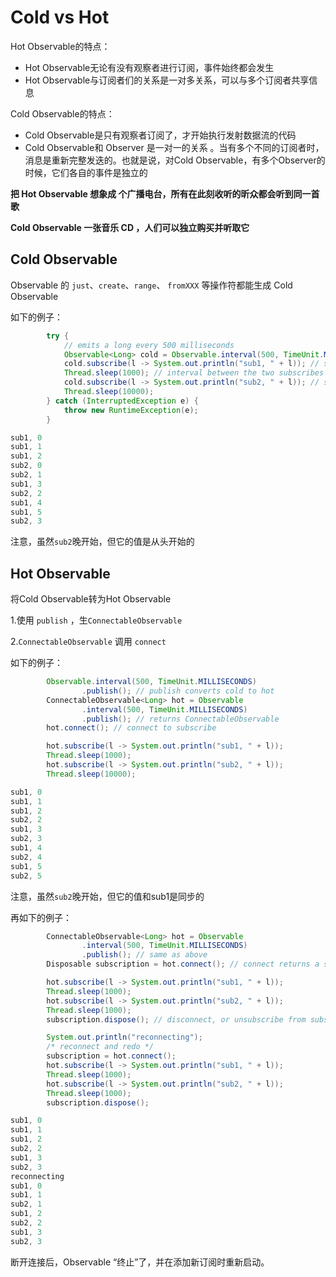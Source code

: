 # Cold vs Hot

Hot Observable的特点：

+ Hot Observable无论有没有观察者进行订阅，事件始终都会发生
+ Hot Observable与订阅者们的关系是一对多关系，可以与多个订阅者共享信息



Cold Observable的特点： 

+ Cold Observable是只有观察者订阅了，才开始执行发射数据流的代码
+ Cold Observable和 Observer 是一对一的关系 。当有多个不同的订阅者时，消息是重新完整发迭的。也就是说，对Cold Observable，有多个Observer的时候，它们各自的事件是独立的



**把 Hot Observable 想象成 个广播电台，所有在此刻收听的昕众都会听到同一首歌**

**Cold Observable 一张音乐 CD ，人们可以独立购买并听取它**



## Cold Observable

Observable 的 `just`、`create`、`range`、 `fromXXX` 等操作符都能生成 Cold Observable

如下的例子：

```java
        try {
            // emits a long every 500 milliseconds
            Observable<Long> cold = Observable.interval(500, TimeUnit.MILLISECONDS);
            cold.subscribe(l -> System.out.println("sub1, " + l)); // subscriber1
            Thread.sleep(1000); // interval between the two subscribes
            cold.subscribe(l -> System.out.println("sub2, " + l)); // subscriber2
            Thread.sleep(10000);
        } catch (InterruptedException e) {
            throw new RuntimeException(e);
        }
```

```java
sub1, 0
sub1, 1
sub1, 2
sub2, 0
sub2, 1
sub1, 3
sub2, 2
sub1, 4
sub1, 5
sub2, 3
```

注意，虽然`sub2`晚开始，但它的值是从头开始的



## Hot Observable

将Cold Observable转为Hot Observable

1.使用 `publish` ，生`ConnectableObservable`

2.`ConnectableObservable` 调用 `connect`

如下的例子：

```java
        Observable.interval(500, TimeUnit.MILLISECONDS)
                .publish(); // publish converts cold to hot
        ConnectableObservable<Long> hot = Observable
                .interval(500, TimeUnit.MILLISECONDS)
                .publish(); // returns ConnectableObservable
        hot.connect(); // connect to subscribe

        hot.subscribe(l -> System.out.println("sub1, " + l));
        Thread.sleep(1000);
        hot.subscribe(l -> System.out.println("sub2, " + l));
        Thread.sleep(10000);
```

```java
sub1, 0
sub1, 1
sub1, 2
sub2, 2
sub1, 3
sub2, 3
sub1, 4
sub2, 4
sub1, 5
sub2, 5
```

注意，虽然`sub2`晚开始，但它的值和sub1是同步的



再如下的例子：

```java
        ConnectableObservable<Long> hot = Observable
                .interval(500, TimeUnit.MILLISECONDS)
                .publish(); // same as above
        Disposable subscription = hot.connect(); // connect returns a subscription object, which we store for further use

        hot.subscribe(l -> System.out.println("sub1, " + l));
        Thread.sleep(1000);
        hot.subscribe(l -> System.out.println("sub2, " + l));
        Thread.sleep(1000);
        subscription.dispose(); // disconnect, or unsubscribe from subscription

        System.out.println("reconnecting");
        /* reconnect and redo */
        subscription = hot.connect();
        hot.subscribe(l -> System.out.println("sub1, " + l));
        Thread.sleep(1000);
        hot.subscribe(l -> System.out.println("sub2, " + l));
        Thread.sleep(1000);
        subscription.dispose();
```

```java
sub1, 0
sub1, 1
sub1, 2
sub2, 2
sub1, 3
sub2, 3
reconnecting
sub1, 0
sub1, 1
sub2, 1
sub1, 2
sub2, 2
sub1, 3
sub2, 3
```

断开连接后，Observable “终止”了，并在添加新订阅时重新启动。



















































